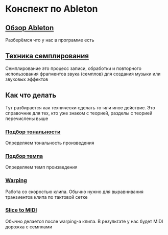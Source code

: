 # Конспект по Ableton

## [Обзор Ableton](./interface.md)

Разберёмся что у нас в программе есть

## [Техника семплирования](./sampling.md)

Семплирование это процесс записи, обработки и повторного использования фрагментов звука (семплов) для создания музыки или звуковых эффектов

## Как что делать

Тут разбирается как технически сделать то-или иное действие. Это справочник для тех, кто уже знаком с теорией, разделы с теорией перечислены выше

### [Подбор тональности](./tone.md)

Определяем тональность произведения

### [Подбор темпа](./bpm.md)

Определяем темп произведения

### [Warping](./warping.md)

Работа со скоростью клипа. Обычно нужно для выравнивания транзиентов клипа по тактовой сетке

### [Slice to MIDI](./slice-to-midi.md)

Обычно делается после warping-а клипа. В результате у нас будет MIDI дорожка с семплами

